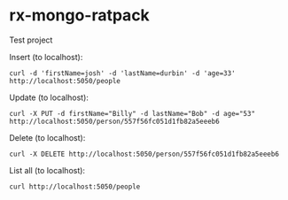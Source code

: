 # rx-mongo-ratpack
Test project 

Insert (to localhost):

`curl -d 'firstName=josh' -d 'lastName=durbin' -d 'age=33' http://localhost:5050/people`

Update (to localhost):

`curl -X PUT -d firstName="Billy" -d lastName="Bob" -d age="53" http://localhost:5050/person/557f56fc051d1fb82a5eeeb6`

Delete (to localhost):

`curl -X DELETE http://localhost:5050/person/557f56fc051d1fb82a5eeeb6`

List all (to localhost):

`curl http://localhost:5050/people`
